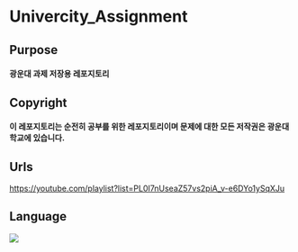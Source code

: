 # Univercity_Assignment
## Purpose
#### 광운대 과제 저장용 레포지토리
## Copyright
#### 이 레포지토리는 순전히 공부를 위한 레포지토리이며 문제에 대한 모든 저작권은 광운대학교에 있습니다.
## Urls
https://youtube.com/playlist?list=PL0I7nUseaZ57vs2piA_v-e6DYo1ySqXJu
## Language
<div>
<img src="https://img.shields.io/badge/C++-00599C?style=flat&logo=C++&logoColor=white"/>
</div>
